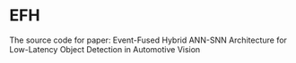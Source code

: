 # EFH
The source code for paper: Event-Fused Hybrid ANN-SNN Architecture for Low-Latency Object  Detection in Automotive Vision
